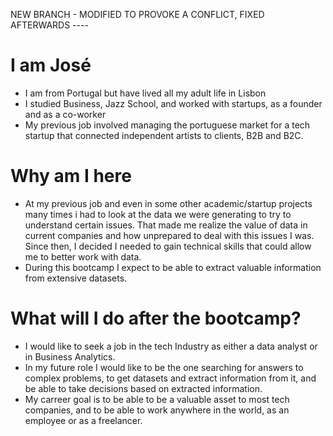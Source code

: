 NEW BRANCH - MODIFIED TO PROVOKE A CONFLICT, FIXED AFTERWARDS ----

# I am José

* I am from Portugal but have lived all my adult life in Lisbon
* I studied Business, Jazz School, and worked with startups, as a founder and as a co-worker
* My previous job involved managing the portuguese market for a tech startup that connected independent artists to clients, B2B and B2C.  

# Why am I here

* At my previous job and even in some other academic/startup  projects many times i had to look at the data we were generating to try to understand certain issues. That made me realize the value of data in current companies and how unprepared to deal with this issues I was. Since then, I decided I needed to gain technical skills that could allow me to better work with data.
* During this bootcamp I expect to be able to extract valuable information from extensive datasets. 

# What will I do after the bootcamp?

* I would like to seek a job in the tech Industry as either a data analyst or in Business Analytics. 
* In my future role I would like to be the one searching for answers to complex problems, to get datasets and extract information from it, and be able to take decisions based on extracted information. 
* My carreer goal is to be able to be a valuable asset to most tech companies, and to be able to work anywhere in the world, as an employee or as a freelancer. 